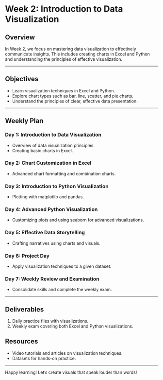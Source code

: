 # Week 2: Introduction to Data Visualization

## Overview
In Week 2, we focus on mastering data visualization to effectively communicate insights. This includes creating charts in Excel and Python and understanding the principles of effective visualization.

---

## Objectives
- Learn visualization techniques in Excel and Python.
- Explore chart types such as bar, line, scatter, and pie charts.
- Understand the principles of clear, effective data presentation.

---

## Weekly Plan
### Day 1: Introduction to Data Visualization
- Overview of data visualization principles.
- Creating basic charts in Excel.

### Day 2: Chart Customization in Excel
- Advanced chart formatting and combination charts.

### Day 3: Introduction to Python Visualization
- Plotting with matplotlib and pandas.

### Day 4: Advanced Python Visualization
- Customizing plots and using seaborn for advanced visualizations.

### Day 5: Effective Data Storytelling
- Crafting narratives using charts and visuals.

### Day 6: Project Day
- Apply visualization techniques to a given dataset.

### Day 7: Weekly Review and Examination
- Consolidate skills and complete the weekly exam.

---

## Deliverables
1. Daily practice files with visualizations.
2. Weekly exam covering both Excel and Python visualizations.

## Resources
- Video tutorials and articles on visualization techniques.
- Datasets for hands-on practice.

---

Happy learning! Let’s create visuals that speak louder than words!
